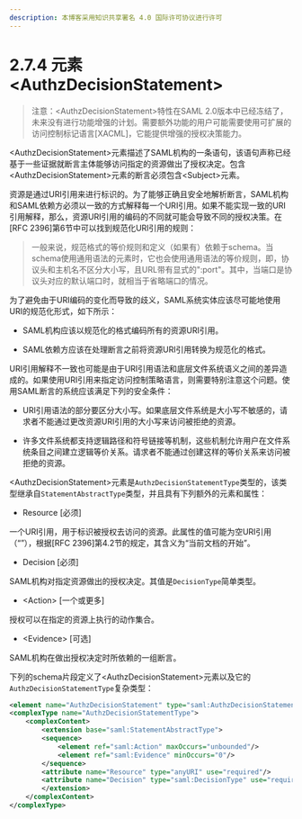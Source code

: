 ```yaml
---
description: 本博客采用知识共享署名 4.0 国际许可协议进行许可
---
```


# 2.7.4 元素\<AuthzDecisionStatement\>

> 注意：\<AuthzDecisionStatement\>特性在SAML 2.0版本中已经冻结了，未来没有进行功能增强的计划。需要额外功能的用户可能需要使用可扩展的访问控制标记语言[XACML]，它能提供增强的授权决策能力。

\<AuthzDecisionStatement\>元素描述了SAML机构的一条语句，该语句声称已经基于一些证据就断言主体能够访问指定的资源做出了授权决定。包含\<AuthzDecisionStatement\>元素的断言必须包含\<Subject\>元素。

资源是通过URI引用来进行标识的。为了能够正确且安全地解析断言，SAML机构和SAML依赖方必须以一致的方式解释每一个URI引用。如果不能实现一致的URI引用解释，那么，资源URI引用的编码的不同就可能会导致不同的授权决策。在[RFC 2396]第6节中可以找到规范化URI引用的规则：

> 一般来说，规范格式的等价规则和定义（如果有）依赖于schema。当schema使用通用语法的元素时，它也会使用通用语法的等价规则，即，协议头和主机名不区分大小写，且URL带有显式的":port"。其中，当端口是协议头对应的默认端口时，就相当于省略端口的情况。


为了避免由于URI编码的变化而导致的歧义，SAML系统实体应该尽可能地使用URI的规范化形式，如下所示：

+ SAML机构应该以规范化的格式编码所有的资源URI引用。

+ SAML依赖方应该在处理断言之前将资源URI引用转换为规范化的格式。

URI引用解释不一致也可能是由于URI引用语法和底层文件系统语义之间的差异造成的。如果使用URI引用来指定访问控制策略语言，则需要特别注意这个问题。使用SAML断言的系统应该满足下列的安全条件：

+ URI引用语法的部分要区分大小写。如果底层文件系统是大小写不敏感的，请求者不能通过更改资源URI引用的大小写来访问被拒绝的资源。

+ 许多文件系统都支持逻辑路径和符号链接等机制，这些机制允许用户在文件系统条目之间建立逻辑等价关系。请求者不能通过创建这样的等价关系来访问被拒绝的资源。


\<AuthzDecisionStatement\>元素是```AuthzDecisionStatementType```类型的，该类型继承自```StatementAbstractType```类型，并且具有下列额外的元素和属性：

+ Resource [必须]

一个URI引用，用于标识被授权去访问的资源。此属性的值可能为空URI引用（“”），根据[RFC 2396]第4.2节的规定，其含义为“当前文档的开始”。

+ Decision [必须]

SAML机构对指定资源做出的授权决定。其值是```DecisionType```简单类型。

+ \<Action\> [一个或更多]

授权可以在指定的资源上执行的动作集合。

+ \<Evidence\> [可选]

SAML机构在做出授权决定时所依赖的一组断言。

下列的schema片段定义了\<AuthzDecisionStatement\>元素以及它的```AuthzDecisionStatementType```复杂类型：

```xml
<element name="AuthzDecisionStatement" type="saml:AuthzDecisionStatementType"/>
<complexType name="AuthzDecisionStatementType">
    <complexContent>
        <extension base="saml:StatementAbstractType">
        <sequence>
            <element ref="saml:Action" maxOccurs="unbounded"/>
            <element ref="saml:Evidence" minOccurs="0"/>
        </sequence>
        <attribute name="Resource" type="anyURI" use="required"/>
        <attribute name="Decision" type="saml:DecisionType" use="required"/>
        </extension>
    </complexContent>
</complexType>
```

